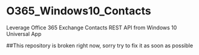 # O365_Windows10_Contacts
Leverage Office 365 Exchange Contacts REST API from Windows 10 Universal App

##This repository is broken right now, sorry try to fix it as soon as possible

